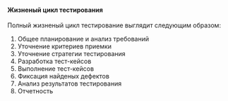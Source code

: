 #### Жизненый цикл тестирования

Полный жизненый цикл тестирование выглядит следующим образом:

1) Общее планирование и анализ требований
2) Уточнение критериев приемки
3) Уточнение стратегии тестирования
4) Разработка тест-кейсов
5) Выполнение тест-кейсов
6) Фиксация найденых дефектов
7) Анализ результатов тестирования
8) Отчетность
